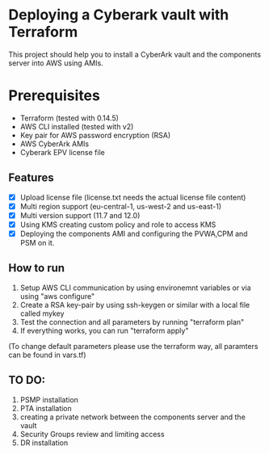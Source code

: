 # Deploying a Cyberark vault with Terraform 

This project should help you to install a CyberArk vault and the components server into AWS using AMIs.

# Prerequisites
* Terraform (tested with 0.14.5)
* AWS CLI installed (tested with v2)
* Key pair for AWS password encryption (RSA)
* AWS CyberArk AMIs
* Cyberark EPV license file

## Features
- [x] Upload license file (license.txt needs the actual license file content)
- [x] Multi region support (eu-central-1, us-west-2 and us-east-1)
- [x] Multi version support (11.7 and 12.0)
- [x] Using KMS creating custom policy and role to access KMS
- [x] Deploying the components AMI and configuring the PVWA,CPM and PSM on it.

## How to run
1. Setup AWS CLI communication by using environemnt variables or via using "aws configure"
2. Create a RSA key-pair by using ssh-keygen or similar with a local file called mykey
3. Test the connection and all parameters by running "terraform plan"
4. If everything works, you can run "terraform apply"

(To change default parameters please use the terraform way, all paramters can be found in vars.tf)

## TO DO:
1. PSMP installation
2. PTA installation
3. creating a private network between the components server and the vault
4. Security Groups review and limiting access 
5. DR installation
